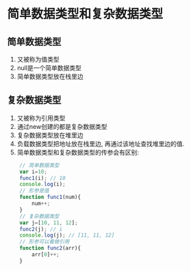 # 简单数据类型和复杂数据类型

## 简单数据类型
1. 又被称为值类型
2. null是一个简单数据类型
3. 简单数据类型放在栈里边

## 复杂数据类型
1. 又被称为引用类型
2. 通过new创建的都是复杂数据类型
3. 复杂数据类型放在堆里边
4. 负载数据类型把地址放在栈里边, 再通过该地址查找堆里边的值. 
5. 简单数据类型和复杂数据类型的传参会有区别: 
```js
    // 简单数据类型
    var i=10;
    func1(i); // 10
    console.log(i);
    // 形参是值
    function func1(num){
        num++;
    }
    // 复杂数据类型
    var j=[10, 11, 12];
    func2(j); // i
    console.log(j); // [11, 11, 12]
    // 形参可以看做引用
    function func2(arr){
        arr[0]++;
    }
```